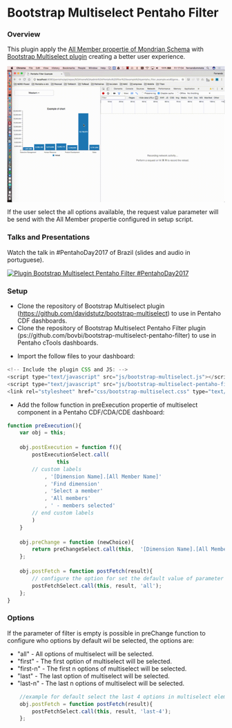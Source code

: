 # Bootstrap Multiselect Pentaho Filter

### Overview ###

This plugin apply the [All Member propertie of Mondrian Schema](http://mondrian.pentaho.com/documentation/schema.php#The_all_member)  with [Bootstrap Multiselect plugin](http://davidstutz.github.io/bootstrap-multiselect/) creating a better user experience.

<img src="https://raw.githubusercontent.com/bovbi/bootstrap-multiselect-pentaho-filter/master/resources/example_bootstrap-multiselect-pentaho-filter.gif" alt="Example of bootstrap-multiselect-pentaho-filter" title="Plugin Pentaho Filter" align="center" />

If the user select the all options available, the request value parameter will be send with the All Member propertie configured in setup script.

### Talks and Presentations ###
Watch the talk in #PentahoDay2017 of Brazil (slides and audio in portuguese).

[![Plugin Bootstrap Multiselect Pentaho Filter #PentahoDay2017](https://img.youtube.com/vi/cAJBJf_gbFM/0.jpg)](http://www.youtube.com/watch?v=cAJBJf_gbFM)

### Setup ###

* Clone the repository of Bootstrap Multiselect plugin (https://github.com/davidstutz/bootstrap-multiselect) to use in Pentaho CDF dashboards.
* Clone the repository of Bootstrap Multiselect Pentaho Filter plugin (ps://github.com/bovbi/bootstrap-multiselect-pentaho-filter) to use in Pentaho cTools dashboards.
- Import the follow files to your dashboard:

```JavaScript
<!-- Include the plugin CSS and JS: -->
<script type="text/javascript" src="js/bootstrap-multiselect.js"></script>
<script type="text/javascript" src="js/bootstrap-multiselect-pentaho-filter.js"></script>
<link rel="stylesheet" href="css/bootstrap-multiselect.css" type="text/css"/>
```

* Add the follow function in preExecution propertie of multiselect component in a Pentaho CDF/CDA/CDE dashboard:

```JavaScript
function preExecution(){
    var obj = this;
    
    obj.postExecution = function f(){
        postExecutionSelect.call(
            	this
		// custom labels
	        , '[Dimension Name].[All Member Name]'
	        , 'Find dimension'
	        , 'Select a member'
	        , 'All members'
	        , ' - members selected'
		// end custom labels
	    )
    }

    obj.preChange = function (newChoice){
        return preChangeSelect.call(this,  '[Dimension Name].[All Member Name]', newChoice);
    }; 
    
    obj.postFetch = function postFetch(result){
    	// configure the option for set the default value of parameter
        postFetchSelect.call(this, result, 'all');   
    }; 
} 
```

### Options ###

If the parameter of filter is empty is possible in preChange function to configure who options by default wil be selected, the options are:

* "all" - All options of multiselect will be selected.
* "first" - The first option of multiselect will be selected.
* "first-n" - The first n options of multiselect will be selected.
* "last" - The last option of multiselect will be selected.
* "last-n" - The last n options of multiselect will be selected.


```JavaScript
    //example for default select the last 4 options in multiselect element.
    obj.postFetch = function postFetch(result){
        postFetchSelect.call(this, result, 'last-4');   
    }; 
```
